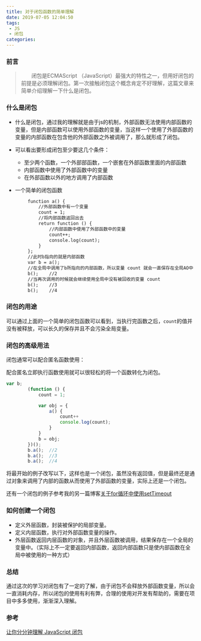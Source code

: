 ```yaml
---
title: 对于闭包函数的简单理解
date: 2019-07-05 12:04:50
tags:
 - JS
 - 闭包
categories:
---
```

### 前言
> &nbsp;&nbsp;&nbsp;&nbsp;&nbsp;&nbsp;&nbsp;闭包是ECMAScript （JavaScript）最强大的特性之一，但用好闭包的前提是必须理解闭包。第一次接触闭包这个概念肯定不好理解，这篇文章来简单介绍理解一下什么是闭包。
<!-- more -->
### 什么是闭包
+ 什么是闭包，通过我的理解就是由于js的机制，外部函数无法使用内部函数的变量，但是内部函数可以使用外部函数的变量，当这样一个使用了外部函数的变量的内部函数在包含他的外部函数之外被调用了，那么就形成了闭包。

+ 可以看出要形成闭包至少要这几个条件：
    - 至少两个函数，一个外部部函数，一个嵌套在外部函数里面的内部函数
    - 内部函数中使用了外部函数中的变量
    - 在外部函数以外的地方调用了内部函数

+ 一个简单的闭包函数
```html
        function a() {
            //外部函数中有一个变量
            count = 1;
            //将内部函数返回出去
            return function () {
                //内部函数中使用了外部函数中的变量
                count++;
                console.log(count);
            }
        };
        //此时b指向的就是内部函数
        var b = a();
        //在全局中调用了b所指向的内部函数，所以变量 count 就会一直保存在全局AO中
        b();    //2
        //当再次调用的时候就会继续使用全局中没有被回收的变量 count 
        b();    //3
        b();    //4
```

### 闭包的用途
可以通过上面的一个简单的闭包函数可以看到，当执行完函数之后，``count``的值并没有被释放，可以长久的保存并且不会污染全局变量。

### 闭包的高级用法
闭包通常可以配合匿名函数使用：

配合匿名立即执行函数使用就可以很轻松的将一个函数转化为闭包。

```js
var b;
        (function () {
            count = 1;

            var obj = {
                a() {
                    count++
                    console.log(count);
                }
            }
            b = obj;
        })();
        b.a();  //2
        b.a();  //3
        b.a();  //4
```

将最开始的例子改写以下，这样也是一个闭包，虽然没有返回值，但是最终还是通过对象来调用了内部的函数从而使用了外部函数的变量，实际上还是一个闭包。

还有一个闭包的例子参考我的另一篇博客<a href="https://q32757468.github.io/2019/07/05/%E5%85%B3%E4%BA%8Efor%E5%BE%AA%E7%8E%AF%E4%B8%AD%E4%BD%BF%E7%94%A8setTimeout/#more">关于for循环中使用setTimeout</a>

### 如何创建一个闭包
+ 定义外层函数，封装被保护的局部变量。
+ 定义内层函数，执行对外部函数变量的操作。
+ 外层函数返回内层函数的对象，并且外层函数被调用，结果保存在一个全局的变量中。（实际上不一定要返回内部函数，返回内部函数只是使内部函数在全局中被使用的一种方式）

### 总结
通过这次的学习对闭包有了一定的了解，由于闭包不会释放外部函数变量，所以会一直消耗内存，所以闭包的使用有利有弊，合理的使用对开发有帮助的，需要在项目中多多使用，渐渐深入理解。

### 参考
<a href="https://www.cnblogs.com/onepixel/p/5062456.html">让你分分钟理解 JavaScript 闭包</a>

